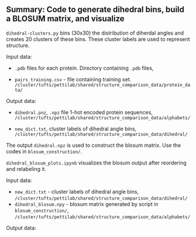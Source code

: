 ## Summary: Code to generate dihedral bins, build a BLOSUM matrix, and visualize 

`dihedral-clusters.py` bins (30x30) the distribution of diherdal angles and creates 20 clusters of these bins. These cluster labels are used to represent structure. 

Input data:

- `.pdb` files for each protein. Directory containing `.pdb` files, 

- `pairs_training.csv` - file containing training set. `/cluster/tufts/pettilab/shared/structure_comparison_data/protein_data/`

Output data:

- `dihedral.pnz`, `.npz` file 1-hot encoded protein sequences, `/cluster/tufts/pettilab/shared/structure_comparison_data/alphabets/`

- `new_dict.txt`, cluster labels of dihedral angle bins, `/cluster/tufts/pettilab/shared/structure_comparison_data/dihedral/`

The output `dihedral.npz` is used to construct the blosum matrix. Use the codes in `blosum_construction/`.

`dihedral_blosum_plots.ipynb` visualizes the blosum output after reordering and relabeling it.

Input data:

- `new_dict.txt` - cluster labels of dihedral angle bins, `/cluster/tufts/pettilab/shared/structure_comparison_data/dihedral/`
- `dihedral_blosum.npy` - blosum matrix generated by script in `blosum_construction/`, `/cluster/tufts/pettilab/shared/structure_comparison_data/alphabets/`

Output data:

